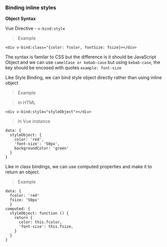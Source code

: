 ### Binding inline styles

**Object Syntax**

Vue Directive - `v-bind:style`

>Example
```
<div v-bind:class="{color: fcolor, fontSize: fsize}></div>
```

The syntax is familar to CSS but the difference is it should be JavaScript Object and we can use `camelCase or kebab-case` but using `kebab-case`, the key should be encosed with quotes `example: font-size`

Like Style Binding, we can bind style object directly rather than using inline object
>Example

>In HTML
```
<div v-bind:style="styleObject"></div>
```
>In Vue instance
```
data: {
  styleObject: {
    color: 'red',
    'font-size': '50px',
    backgroundColor: 'green'
  }
}
```

Like in class bindings, we can use computed properties and make it to return an object.
>Example
```
data: {
  fcolor: 'red'
  fsize: '50px'
  }
computed: {
  styleObject: function () {
    return {
      color: this.fcolor,
      'font-size': this.fsize,
    }
  }
}
```

